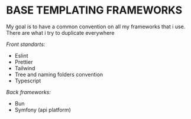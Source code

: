 # BASE TEMPLATING FRAMEWORKS

My goal is to have a common convention on all my frameworks that i use. There are what i try to duplicate everywhere

*Front standarts:*
- Eslint
- Prettier
- Tailwind
- Tree and naming folders convention
- Typescript 

*Back frameworks:*

- Bun
- Symfony (api platform)

